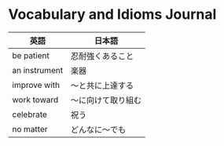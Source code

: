 # Vocabulary and Idioms Journal

| 英語           | 日本語                 |
| -------------- | --------------------- |
| be patient     | 忍耐強くあること       |
| an instrument  | 楽器                   |
| improve with   | 〜と共に上達する       |
| work toward    | 〜に向けて取り組む     |
| celebrate      | 祝う                   |
| no matter      | どんなに〜でも         |
